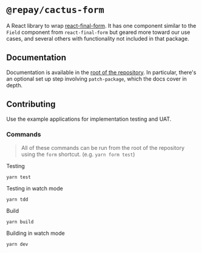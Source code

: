 # `@repay/cactus-form`

A React library to wrap [react-final-form](https://final-form.org). It has one component similar to the `Field` component from `react-final-form` but geared more toward our use cases, and several others with functionality not included in that package.

## Documentation

Documentation is available in the [root of the repository](https://github.com/repaygithub/cactus/tree/master/docs/Forms/).
In particular, there's an optional set up step involving `patch-package`, which the docs cover in depth.


## Contributing

Use the example applications for implementation testing and UAT.

### Commands

> All of these commands can be run from the root of the repository using the `form` shortcut. (e.g. `yarn form test`)

Testing

`yarn test`

Testing in watch mode

`yarn tdd`

Build

`yarn build`

Building in watch mode

`yarn dev`
